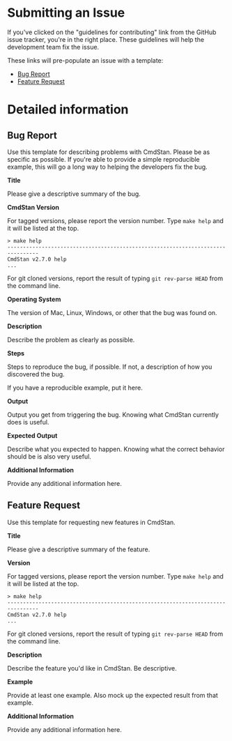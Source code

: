 # Submitting an Issue

If you've clicked on the "guidelines for contributing" link from the GitHub issue tracker, you're in the right place. These guidelines will help the development team fix the issue.

These links will pre-populate an issue with a template:

- [Bug Report](https://github.com/stan-dev/cmdstan/issues/new?body=__CmdStan%20Version__%0A%0A__Operating%20System__%0A%0A__Compiler__%0A%0A__Description__%0A%0A__Steps__%0A%0A__Output__%0A%0A__Expected%20Output__%0A%0A__Additional%20Information__)
- [Feature Request](https://github.com/stan-dev/cmdstan/issues/new?body=%23%23%20Feature%20Request%0A%0A__Version__%0A%0A__Description__%0A%0A__Example__%0A%0A__Additional%20Information__%0A%0A)


# Detailed information


## Bug Report

Use this template for describing problems with CmdStan. Please be as specific as possible. If you're able to provide a simple reproducible example, this will go a long way to helping the developers fix the bug.

__Title__

Please give a descriptive summary of the bug.

__CmdStan Version__

For tagged versions, please report the version number. Type `make help` and it will be listed at the top.

```
> make help
--------------------------------------------------------------------------------
CmdStan v2.7.0 help
...
```

For git cloned versions, report the result of typing `git rev-parse HEAD` from the command line.

__Operating System__

The version of Mac, Linux, Windows, or other that the bug was found on.

__Description__

Describe the problem as clearly as possible.

__Steps__

Steps to reproduce the bug, if possible. If not, a description of how you discovered the bug.

If you have a reproducible example, put it here.

__Output__

Output you get from triggering the bug. Knowing what CmdStan currently does is useful.

__Expected Output__

Describe what you expected to happen. Knowing what the correct behavior should be is also very useful.

__Additional Information__

Provide any additional information here.


## Feature Request

Use this template for requesting new features in CmdStan.

__Title__

Please give a descriptive summary of the feature.

__Version__

For tagged versions, please report the version number. Type `make help` and it will be listed at the top.

```
> make help
--------------------------------------------------------------------------------
CmdStan v2.7.0 help
...
```

For git cloned versions, report the result of typing `git rev-parse HEAD` from the command line.

__Description__

Describe the feature you'd like in CmdStan. Be descriptive.

__Example__

Provide at least one example. Also mock up the expected result from that example.

__Additional Information__

Provide any additional information here.


